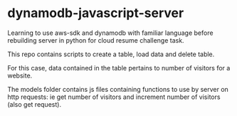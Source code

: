 # dynamodb-javascript-server
Learning to use aws-sdk and dynamodb with familiar language before rebuilding server in python for cloud resume challenge task.

This repo contains scripts to create a table, load data and delete table. 

For this case, data contained in the table pertains to number of visitors for a website.

The models folder contains js files containing functions to use by server on http requests: ie get number of visitors and increment number of visitors (also get request).


